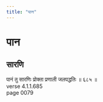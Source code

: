 ```yaml
---
title: "पान"
---
```


# पान
## सारणि
पानं तु सारणिः प्रोक्ता प्रणाली जलपद्धतिः ॥ ६८५ ॥<br />verse 4.1.1.685<br />page 0079

